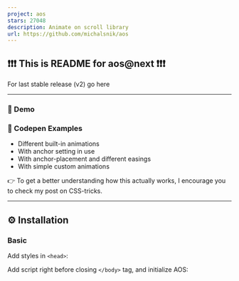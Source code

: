 ```yaml
---
project: aos
stars: 27048
description: Animate on scroll library
url: https://github.com/michalsnik/aos
---
```


❗❗❗ This is README for aos@next ❗❗❗
-----------------------------------

For last stable release (v2) go here

* * *

### 🚀 Demo

### 🌟 Codepen Examples

-   Different built-in animations
-   With anchor setting in use
-   With anchor-placement and different easings
-   With simple custom animations

👉 To get a better understanding how this actually works, I encourage you to check my post on CSS-tricks.

* * *

⚙ Installation
--------------

### Basic

Add styles in `<head>`:

  <link rel\="stylesheet" href\="https://unpkg.com/aos@next/dist/aos.css" />

Add script right before closing `</body>` tag, and initialize AOS:

  <script src\="https://unpkg.com/aos@next/dist/aos.js"\></script\>
  <script\>
    AOS.init();
  </script\>

### Using package managers

Install `aos` package:

-   `yarn add aos@next`
-   or `npm install --save aos@next`

Import script, styles and initialize AOS:

import AOS from 'aos';
import 'aos/dist/aos.css'; // You can also use <link> for styles
// ..
AOS.init();

In order to make it work you'll have to make sure your build process has configured styles loader, and bundles it all correctly. If you're using Parcel however, it will work out of the box as provided.

* * *

🤔 How to use it?
-----------------

### 1\. Initialize AOS:

AOS.init();

// You can also pass an optional settings object
// below listed default settings
AOS.init({
  // Global settings:
  disable: false, // accepts following values: 'phone', 'tablet', 'mobile', boolean, expression or function
  startEvent: 'DOMContentLoaded', // name of the event dispatched on the document, that AOS should initialize on
  initClassName: 'aos-init', // class applied after initialization
  animatedClassName: 'aos-animate', // class applied on animation
  useClassNames: false, // if true, will add content of \`data-aos\` as classes on scroll
  disableMutationObserver: false, // disables automatic mutations' detections (advanced)
  debounceDelay: 50, // the delay on debounce used while resizing window (advanced)
  throttleDelay: 99, // the delay on throttle used while scrolling the page (advanced)
  

  // Settings that can be overridden on per-element basis, by \`data-aos-\*\` attributes:
  offset: 120, // offset (in px) from the original trigger point
  delay: 0, // values from 0 to 3000, with step 50ms
  duration: 400, // values from 0 to 3000, with step 50ms
  easing: 'ease', // default easing for AOS animations
  once: false, // whether animation should happen only once - while scrolling down
  mirror: false, // whether elements should animate out while scrolling past them
  anchorPlacement: 'top-bottom', // defines which position of the element regarding to window should trigger the animation

});

### 2\. Set animation using `data-aos` attribute:

  <div data-aos\="fade-in"\></div\>

And adjust behaviour by using `data-aos-*` attributes:

  <div
    data-aos\="fade-up"
    data-aos-offset\="200"
    data-aos-delay\="50"
    data-aos-duration\="1000"
    data-aos-easing\="ease-in-out"
    data-aos-mirror\="true"
    data-aos-once\="false"
    data-aos-anchor-placement\="top-center"
  \>
  </div\>

See full list of all animations, easings and anchor placements

#### Anchor

There is also a setting that can be used only on per-element basis:

-   `data-aos-anchor` - element whose offset will be used to trigger animation instead of an actual one.

Examples:

<div data-aos\="fade-up" data-aos-anchor\=".other-element"\></div\>

This way you can trigger animation on one element, while you scroll to another - useful in animating fixed elements.

* * *

API
---

AOS object is exposed as a global variable, for now there are three methods available:

-   `init` - initialize AOS
-   `refresh` - recalculate all offsets and positions of elements (called on window resize)
-   `refreshHard` - reinit array with AOS elements and trigger `refresh` (called on DOM changes that are related to `aos` elements)

Example execution:

  AOS.refresh();

By default AOS is watching for DOM changes and if there are any new elements loaded asynchronously or when something is removed from DOM it calls `refreshHard` automatically. In browsers that don't support `MutationObserver` like IE you might need to call `AOS.refreshHard()` by yourself.

`refresh` method is called on window resize and so on, as it doesn't require to build new store with AOS elements and should be as light as possible.

* * *

JS Events
---------

AOS dispatches two events on document: `aos:in` and `aos:out` whenever any element animates in or out, so that you can do extra stuff in JS:

document.addEventListener('aos:in', ({ detail }) \=> {
  console.log('animated in', detail);
});

document.addEventListener('aos:out', ({ detail }) \=> {
  console.log('animated out', detail);
});

You can also tell AOS to trigger custom event on specific element, by setting `data-aos-id` attribute:

<div data-aos\="fade-in" data-aos-id\="super-duper"\></div\>

Then you'll be able to listen for two custom events then:

-   `aos:in:super-duper`
-   `aos:out:super-duper`

* * *

Recipes:
--------

#### Adding custom animations:

Sometimes built-in animations are just not enough. Let's say you need one box to have different animation depending on resolution. Here's how you could do it:

\[data-aos\="new-animation"\] {
  opacity: 0;
  transition-property: transform, opacity;

  &.aos-animate {
    opacity: 1;
  }

  @media screen and (min-width: 768px) {
    transform: translateX(100px);

    &.aos-animate {
      transform: translateX(0);
    }
  }
}

Then use it in HTML:

<div data-aos\="new-animation"\></div\>

The element will only animate opacity on mobile devices, but from 768px width it'll also slide from right to left.

#### Adding custom easing:

Similar to animations you can add custom easings:

\[data-aos\] {
  body\[data-aos-easing\="new-easing"\] &,
  &\[data-aos\]\[data-aos-easing\="new-easing"\] {
    transition-timing-function: cubic-bezier(.250, .250, .750, .750);
  }
}

#### Customizing default animations distance

Default distance for built-in animations is 100px. As long as you're using SCSS though, you can override it:

$aos\-distance: 200px; // It has to be above import
@import 'node\_modules/aos/src/sass/aos.scss';

You have to however configure your build process to allow it to import styles from `node_modules` beforehand.

#### Integrating external CSS animation library (e.g. Animate.css):

Use `animatedClassName` to change default behaviour of AOS, to apply class names placed inside `data-aos` on scroll.

<div data-aos\="fadeInUp"\></div\>

AOS.init({
  useClassNames: true,
  initClassName: false,
  animatedClassName: 'animated',
});

The above element will get two classes: `animated` and `fadeInUp`. Using different combinations of the three above settings, you should be able to integrate any external CSS animation library.

External libraries however don't care too much about animation state before the actual animation. So if you want those elements to be not visible before scrolling, you might need to add similar styles:

\[data-aos\] {
  visibility: hidden;
}
\[data-aos\].animated {
  visibility: visible;
}

* * *

Caveats:
--------

#### setting: `duration`, `delay`

Duration and delay accept values from 50 to 3000, with step 50ms, it's because those are handled by css, and to not make css longer than it is already I implemented only a subset. I believe those should cover most cases.

If not, you can write simple CSS that will add another duration, for example:

  body\[data-aos-duration\='4000'\] \[data-aos\],
  \[data-aos\]\[data-aos\]\[data-aos-duration\='4000'\] {
    transition-duration: 4000ms;
  }

This code will add 4000ms duration available for you to set on AOS elements, or to set as global duration while initializing AOS script. Notice that double `[data-aos][data-aos]` - it's not a mistake, it is a trick, to make individual settings more important than global, without need to write ugly "!important" there :)

Example usage:

  <div data-aos\="fade-in" data-aos-duration\="4000"\></div\>

* * *

Predefined options
------------------

### Animations

-   Fade animations:
    
    -   fade
    -   fade-up
    -   fade-down
    -   fade-left
    -   fade-right
    -   fade-up-right
    -   fade-up-left
    -   fade-down-right
    -   fade-down-left
-   Flip animations:
    
    -   flip-up
    -   flip-down
    -   flip-left
    -   flip-right
-   Slide animations:
    
    -   slide-up
    -   slide-down
    -   slide-left
    -   slide-right
-   Zoom animations:
    
    -   zoom-in
    -   zoom-in-up
    -   zoom-in-down
    -   zoom-in-left
    -   zoom-in-right
    -   zoom-out
    -   zoom-out-up
    -   zoom-out-down
    -   zoom-out-left
    -   zoom-out-right

### Anchor placements:

-   top-bottom
-   top-center
-   top-top
-   center-bottom
-   center-center
-   center-top
-   bottom-bottom
-   bottom-center
-   bottom-top

### Easing functions:

-   linear
-   ease
-   ease-in
-   ease-out
-   ease-in-out
-   ease-in-back
-   ease-out-back
-   ease-in-out-back
-   ease-in-sine
-   ease-out-sine
-   ease-in-out-sine
-   ease-in-quad
-   ease-out-quad
-   ease-in-out-quad
-   ease-in-cubic
-   ease-out-cubic
-   ease-in-out-cubic
-   ease-in-quart
-   ease-out-quart
-   ease-in-out-quart

* * *

❔Questions
----------

If you found a bug, have a question or an idea, please check AOS contribution guide and don't hesitate to create new issues.
